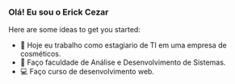 ### Olá! Eu sou o Erick Cezar 



Here are some ideas to get you started:

- 🔭 Hoje eu trabalho como estagiario de TI em uma empresa de cosméticos.
- 🌱 Faço faculdade de Análise e Desenvolvimento de Sistemas.
- 💻 Faço curso de desenvolvimento web.

